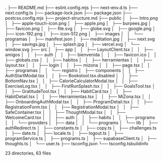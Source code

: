 .
├── README.md
├── eslint.config.mjs
├── next-env.d.ts
├── next.config.ts
├── package-lock.json
├── package.json
├── postcss.config.mjs
├── project-structure.md
├── public
│   ├── Intro.png
│   ├── apple-touch-icon.png
│   ├── apple.png
│   ├── burpees.jpg
│   ├── favicon.png
│   ├── file.svg
│   ├── globe.svg
│   ├── google.png
│   ├── icon-192.png
│   ├── icon-512.png
│   ├── images
│   │   └── programas
│   ├── manifest.json
│   ├── meditation.jpg
│   ├── next.svg
│   ├── savings.jpg
│   ├── splash.jpg
│   ├── vercel.svg
│   └── window.svg
├── src
│   ├── app
│   │   ├── LayoutClient.tsx
│   │   ├── amigos
│   │   ├── auth
│   │   ├── bienvenida
│   │   ├── favicon.ico
│   │   ├── globals.css
│   │   ├── habitos
│   │   ├── herramientas
│   │   ├── layout.tsx
│   │   ├── login
│   │   ├── mizona
│   │   ├── page.tsx
│   │   ├── programas
│   │   └── registro
│   ├── components
│   │   ├── AuthStartModal.tsx
│   │   ├── Bookstool.tsx.disabled
│   │   ├── BottomNav.tsx
│   │   ├── CalorieCalculatorModal.tsx
│   │   ├── ExerciseLog.tsx
│   │   ├── FirstRunSplash.tsx
│   │   ├── GoalsTool.tsx
│   │   ├── GratitudeTool.tsx
│   │   ├── HabitCard.tsx
│   │   ├── HabitDetail.tsx
│   │   ├── Herramientas.tsx
│   │   ├── MiZona.tsx
│   │   ├── OnboardingAuthModal.tsx
│   │   ├── ProgramDetail.tsx
│   │   ├── RegistrationForm.tsx
│   │   ├── RegistrationModal.tsx
│   │   ├── SafeContainer.tsx
│   │   ├── ThoughtModal.tsx
│   │   ├── WelcomeCard.tsx
│   │   ├── auth
│   │   ├── habits
│   │   ├── programs
│   │   └── providers
│   ├── data
│   │   └── programs
│   └── lib
│       ├── authRedirect.ts
│       ├── constants.ts
│       ├── copy.ts
│       ├── challenges.ts
│       ├── date.ts
│       ├── locale.ts
│       ├── logout.ts
│       ├── programService.ts
│       ├── programs.ts
│       ├── supabaseClient.ts
│       ├── thoughts.ts
│       └── user.ts
├── tsconfig.json
└── tsconfig.tsbuildinfo

23 directories, 63 files
